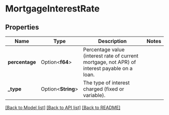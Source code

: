 # MortgageInterestRate

## Properties

Name | Type | Description | Notes
------------ | ------------- | ------------- | -------------
**percentage** | Option<**f64**> | Percentage value (interest rate of current mortgage, not APR) of interest payable on a loan. | 
**_type** | Option<**String**> | The type of interest charged (fixed or variable). | 

[[Back to Model list]](../README.md#documentation-for-models) [[Back to API list]](../README.md#documentation-for-api-endpoints) [[Back to README]](../README.md)


